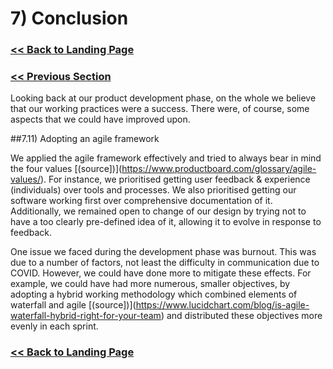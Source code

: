 # 7) Conclusion

###  [<< Back to Landing Page](../README.md)

### [<< Previous Section](Evaluation.md)

Looking back at our product development phase, on the whole we believe that our working practices were a success. There were, of course, some aspects that we could have improved upon. 

##7.11) Adopting an agile framework 

We applied the agile framework effectively and tried to always bear in mind the four values [(source])](https://www.productboard.com/glossary/agile-values/). For instance, we prioritised getting user feedback & experience (individuals) over tools and processes. We also prioritised getting our software working first over comprehensive documentation of it. Additionally, we remained open to change of our design by trying not to have a too clearly pre-defined idea of it, allowing it to evolve in response to feedback.

One issue we faced during the development phase was burnout. This was due to a number of factors, not least the difficulty in communication due to COVID. However, we could have done more to mitigate these effects. For example, we could have had more numerous, smaller objectives, by adopting a hybrid working methodology which combined elements of waterfall and agile [(source])](https://www.lucidchart.com/blog/is-agile-waterfall-hybrid-right-for-your-team) and distributed these objectives more evenly in each sprint. 



###  [<< Back to Landing Page](../README.md)
